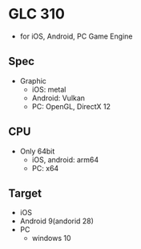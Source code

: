 # GLC 310
* for iOS, Android, PC Game Engine
## Spec
* Graphic
  * iOS: metal
  * Android: Vulkan
  * PC: OpenGL, DirectX 12
## CPU
* Only 64bit
  * iOS, android: arm64
  * PC: x64
## Target
  * iOS
  * Android 9(andorid 28)
  * PC
    * windows 10
